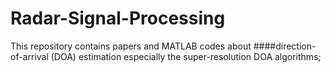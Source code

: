 # Radar-Signal-Processing
This repository contains papers and MATLAB codes about
  ####direction-of-arrival (DOA) estimation especially the super-resolution DOA algorithms;
  
